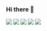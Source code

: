 ### Hi there 👋


<img src="https://img.shields.io/badge/JAVA-007396?style=for-the-badge&logo=java&logoColor=white"/>
<img src="https://img.shields.io/badge/Spring-6DB33F?style=for-the-badge&logo=Spring&logoColor=white"/>
<img src="https://img.shields.io/badge/Flutter-2C2255?style=for-the-badge&logo=Flutter%20IDE&logoColor=white"/>
<img src="https://img.shields.io/badge/MySQL-4479A1?style=for-the-badge&logo=MySQL&logoColor=white"/>
<img src="https://img.shields.io/badge/github-181717?style=for-the-badge&logo=github&logoColor=white"/>
